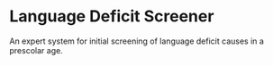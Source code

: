 # Language Deficit Screener
An expert system for initial screening of language deficit causes in a prescolar age.
